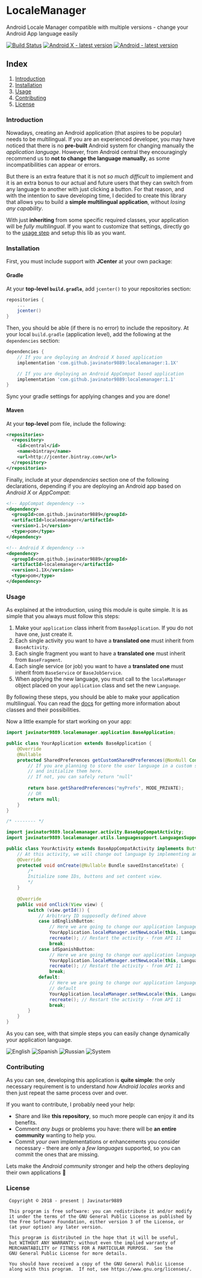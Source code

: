 # LocaleManager
Android Locale Manager compatible with multiple versions - change your Android App language easily

[![Build Status](https://travis-ci.com/Javinator9889/LocaleManager.svg?branch=master)](https://travis-ci.com/Javinator9889/LocaleManager)
[![Android X - latest version](https://img.shields.io/badge/Android%20X%20-1.1X%20APK-green.svg)](https://bintray.com/javinator9889/maven/LocaleManager/1.1X)
[![Android - latest version](https://img.shields.io/badge/AppCompat%20-1.1%20APK-green.svg)](https://bintray.com/javinator9889/maven/LocaleManager/1.1)

## Index

 1. [Introduction](#introduction)
 2. [Installation](#installation)
 3. [Usage](#usage)
 4. [Contributing](#contributing)
 5. [License](#license)

### Introduction
Nowadays, creating an Android application (that aspires to be popular) needs to be multilingual.
If you are an experienced developer, you may have noticed that there is no **pre-built** Android
system for changing manually the *application language*. However, from Android central they encouragingly
recommend us to **not to change the language manually**, as some incompatibilities can appear or errors.

But there is an extra feature that it is not *so much difficult* to implement and it is an extra bonus to
our actual and future users that they can switch from any language to another with just clicking a button.
For that reason, and with the intention to save developing time, I decided to create this library
that allows you to build a **simple multilingual application**, without *losing any capability*.

With just **inheriting** from some specific required classes, your application will be *fully multilingual*.
If you want to customize that settings, directly go to the [usage step](#usage) and setup this lib as you want.

### Installation
First, you must include support with **JCenter** at your own package:

#### Gradle
At your **top-level `build.gradle`**, add `jcenter()` to your repositories section:
```groovy
repositories {
    ...
    jcenter()
}
```

Then, you should be able (if there is no error) to include the repository. At your local `build.gradle`
(application level), add the following at the `dependencies` section:
```groovy
dependencies {
    // If you are deploying an Android X based application
    implementation 'com.github.javinator9889:localemanager:1.1X'

    // If you are deploying an Android AppCompat based application
    implementation 'com.github.javinator9889:localemanager:1.1'
}
```

Sync your gradle settings for applying changes and you are done!

#### Maven
At your **top-level** pom file, include the following:
```xml
<repositories>
  <repository>
    <id>central</id>
    <name>bintray</name>
    <url>http://jcenter.bintray.com</url>
  </repository>
</repositories>
```

Finally, include at your *dependencies* section one of the following declarations, depending if
you are deploying an Android app based on *Android X* or *AppCompat*:
```xml
<!-- AppCompat dependency -->
<dependency>
  <groupId>com.github.javinator9889</groupId>
  <artifactId>localemanager</artifactId>
  <version>1.1</version>
  <type>pom</type>
</dependency>
```

```xml
<!-- Android X dependency -->
<dependency>
  <groupId>com.github.javinator9889</groupId>
  <artifactId>localemanager</artifactId>
  <version>1.1X</version>
  <type>pom</type>
</dependency>
```

### Usage
As explained at the introduction, using this module is quite simple. It is as simple that
you always must follow this steps:

1. Make your `application` class inherit from `BaseApplication`. If you do not have one, just create it.
2. Each single activity you want to have a **translated one** must inherit from `BaseActivity`.
3. Each single fragment you want to have a **translated one** must inherit from `BaseFragment`.
3. Each single service (or job) you want to have a **translated one** must inherit from `BaseService` or `BaseJobService`.
4. When applying the new language, you must call to the `localeManager` object placed on your `application` class and set
the new `Language`.

By following these steps, you should be able to make your application multilingual. You can read the
[docs](https://javinator9889.github.io/LocaleManager) for getting more information about classes and their possibilities.

Now a little example for start working on your app:
```java
import javinator9889.localemanager.application.BaseApplication;

public class YourApplication extends BaseApplication {
    @Override
    @Nullable
    protected SharedPreferences getCustomSharedPreferences(@NonNull Context base) {
        // If you are planning to store the user language in a custom shared preferences, create 
        // and initialize them here.
        // If not, you can safely return "null"
        
        return base.getSharedPreferences("myPrefs", MODE_PRIVATE);
        // OR
        return null;
    }    
}

/* -------- */

import javinator9889.localemanager.activity.BaseAppCompatActivity;
import javinator9889.localemanager.utils.languagesupport.LanguagesSupport;

public class YourActivity extends BaseAppCompatActivity implements Button.OnClickListener {
    // At this activity, we will change out language by implementing an arbitrary button selector
    @Override
    protected void onCreate(@Nullable Bundle savedInstanceState) {
        /* 
        Initialize some IDs, buttons and set content view.
        */
    }
    
    @Override
    public void onClick(View view) {
        switch (view.getId()) {
            // Arbitrary ID supposedly defined above
            case idEnglishButton:
                // Here we are going to change our application language to English
                YourApplication.localeManager.setNewLocale(this, LanguagesSupport.Language.ENGLISH); 
                recreate(); // Restart the activity - from API 11
                break;
            case idSpanishButton:
                // Here we are going to change our application language to English
                YourApplication.localeManager.setNewLocale(this, LanguagesSupport.Language.SPANISH); 
                recreate(); // Restart the activity - from API 11
                break;
            default:
                // Here we are going to change our application language to the Android system 
                // default
                YourApplication.localeManager.setNewLocale(this, LanguagesSupport.Language.SYSTEM); 
                recreate(); // Restart the activity - from API 11
                break;
        }
    }
}
```

As you can see, with that simple steps you can easily change dynamically your application language.

![English](/screen-captures/english.png)
![Spanish](/screen-captures/spanish.png)
![Russian](/screen-captures/russian.png)
![System](/screen-captures/system.png)

### Contributing
As you can see, developing this application is **quite simple**: the only necessary requirement 
is to understand *how Android locales works* and then just repeat the same process over and over.

If you want to contribute, I probably need your help:

+ Share and like **this repository**, so much more people can enjoy it and its benefits.
+ Comment *any bugs* or problems you have: there will be **an entire community** wanting to help 
you.
+ Commit *your own* implementations or enhancements you consider necessary - there are only a 
*few languages* supported, so you can commit the ones that are missing.

Lets make the *Android community* stronger and help the others deploying their own applications 💪

### License
 
     Copyright © 2018 - present | Javinator9889
 
     This program is free software: you can redistribute it and/or modify
     it under the terms of the GNU General Public License as published by
     the Free Software Foundation, either version 3 of the License, or
     (at your option) any later version.
 
     This program is distributed in the hope that it will be useful,
     but WITHOUT ANY WARRANTY; without even the implied warranty of
     MERCHANTABILITY or FITNESS FOR A PARTICULAR PURPOSE.  See the
     GNU General Public License for more details.
 
     You should have received a copy of the GNU General Public License
     along with this program.  If not, see https://www.gnu.org/licenses/.